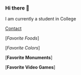 ### Hi there 👋

I am currently a student in College

[Contact](/least-github-pages/contact.html)

[_Favorite Foods_]

[_Favorite Colors_]

[**Favorite Monuments**]

[**Favorite Video Games**]


